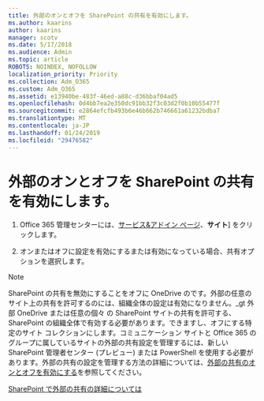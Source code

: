 ```yaml
---
title: 外部のオンとオフを SharePoint の共有を有効にします。
ms.author: kaarins
author: kaarins
manager: scotv
ms.date: 5/17/2018
ms.audience: Admin
ms.topic: article
ROBOTS: NOINDEX, NOFOLLOW
localization_priority: Priority
ms.collection: Adm_O365
ms.custom: Adm_O365
ms.assetid: e13940be-483f-46ed-a88c-d36bbaf04ad5
ms.openlocfilehash: 0d4bb7ea2e350dc91bb32f3c03d2f0b10b55477f
ms.sourcegitcommit: e2864efcfb493b6e46b662b746661a61232bdba7
ms.translationtype: MT
ms.contentlocale: ja-JP
ms.lasthandoff: 01/24/2019
ms.locfileid: "29476582"
---
```

# <a name="turn-external-sharing-on-or-off-for-sharepoint"></a>外部のオンとオフを SharePoint の共有を有効にします。

1. Office 365 管理センターには、[サービス&amp;アドイン ページ](https://portal.office.com/adminportal/home#/Settings/ServicesAndAddIns)、**サイト**] をクリックします。
    
2. オンまたはオフに設定を有効にするまたは有効になっている場合、共有オプションを選択します。
    
> [!NOTE]
> SharePoint の共有を無効にすることをオフに OneDrive のです。外部の任意のサイト上の共有を許可するのには、組織全体の設定は有効になりません。_gt 外部 OneDrive または任意の個々 の SharePoint サイトの共有を許可する、SharePoint の組織全体で有効する必要があります。できますし、オフにする特定のサイト コレクションにします。コミュニケーション サイトと Office 365 のグループに属しているサイトの外部の共有設定を管理するには、新しい SharePoint 管理者センター (プレビュー) または PowerShell を使用する必要があります。外部の共有の設定を管理する方法の詳細については、[外部の共有のオンとオフを有効にする](https://go.microsoft.com/fwlink/?linkid=866426)を参照してください。 
  
[SharePoint で外部の共有の詳細については](https://go.microsoft.com/fwlink/?linkid=734908)
  

